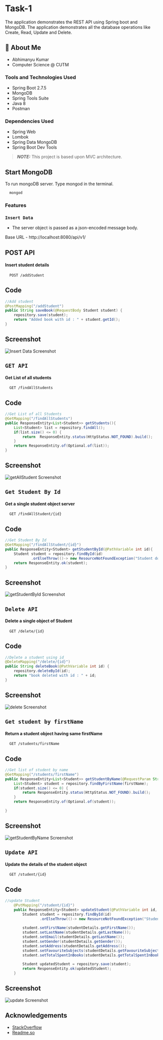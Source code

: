 
# Task-1

The application demonstrates the REST API using Spring boot and MongoDB. The application demonstrates all the database operations like Create, Read, Update and Delete.


## 🚀 About Me
* Abhimanyu Kumar
* Computer Science @ CUTM


### Tools and Technologies Used
* Spring Boot 2.7.5
* MongoDB
* Spring Tools Suite
* Java 8
* Postman

### Dependencies Used
* Spring Web
* Lombok
* Spring Data MongoDB
* Spring Boot Dev Tools

> **_NOTE:_**  This project is based upon MVC architecture.


## Start MongoDB

To run mongoDB server. Type mongod in the terminal.

```bash
  mongod
```

### Features
### `Insert Data`
* The server object is passed as a json-encoded message body.

Base URL - http://localhost:8080/api/v1/
## POST API

#### Insert student details 

```http
  POST /addStudent
```


## Code

```java
//Add student 
@PostMapping("/addStudent")
public String saveBook(@RequestBody Student student) {
	repository.save(student);
	return "Added book with id : " + student.getId();
}
```


## Screenshot

![Insert Data Screenshot](./Screenshots/insertData.jpg)


## `GET API`

#### Get List of all students

```http
  GET /findAllStudents
```


## Code

```java
//Get List of all Students 
@GetMapping("/findAllStudents")
public ResponseEntity<List<Student>> getStudents(){
	List<Student> list = repository.findAll();
	if(list.size() <= 0) {
		return 	ResponseEntity.status(HttpStatus.NOT_FOUND).build();
	}
	return ResponseEntity.of(Optional.of(list));
}
```


## Screenshot

![getAllStudent Screenshot](./Screenshots/getAllStudent.jpg)

## `Get Student By Id`

#### Get a single student object server

```http
  GET /findAllStudent/{id}
```


## Code

```java
//Get Student By Id
@GetMapping("/findAllStudent/{id}")
public ResponseEntity<Student> getStudentById(@PathVariable int id){
	Student student = repository.findById(id)
			.orElseThrow(()-> new ResourceNotFoundException("Student don't exist with id : " + id));
	return ResponseEntity.ok(student);
}
```


## Screenshot

![getStudentById Screenshot](./Screenshots/getStudentById.jpg)

## `Delete API`

#### Delete a single object of Student

```http
  GET /delete/{id}
```


## Code

```java
//Delete a student using id
@DeleteMapping("/delete/{id}")
public String deleteBook(@PathVariable int id) {
	repository.deleteById(id);
	return "book deleted with id : " + id;
}
```


## Screenshot

![delete Screenshot](./Screenshots/delete.jpg)

## `Get student by firstName`

#### Return a student object having same firstName

```http
  GET /students/firstName
```


## Code

```java
//Get list of student by name
@GetMapping("/students/firstName")
public ResponseEntity<List<Student>> getStudentByName(@RequestParam String firstName){
	List<Student> student = repository.findByFirstName(firstName);
	if(student.size() <= 0) {
		return ResponseEntity.status(HttpStatus.NOT_FOUND).build();
	}
	return ResponseEntity.of(Optional.of(student));
		
}
```


## Screenshot

![getStudentByName Screenshot](./Screenshots/getStudentByName.jpg)


## `Update API`

#### Update the details of the student object

```http
  GET /student/{id}
```


## Code

```java
//update Student
	@PutMapping("/student/{id}")
	public ResponseEntity<Student> updateStudent(@PathVariable int id, @RequestBody Student studentDetails){
		Student student = repository.findById(id)
				.orElseThrow(()-> new ResourceNotFoundException("Student don't exit with id : " + id));
		
		student.setFirstName(studentDetails.getFirstName());
		student.setLastName(studentDetails.getLastName());
		student.setEmail(studentDetails.getLastName());
		student.setGender(studentDetails.getGender());
		student.setAddress(studentDetails.getAddress());
		student.setFavouriteSubjects(studentDetails.getFavouriteSubjects());
		student.setTotalSpentInBooks(studentDetails.getTotalSpentInBooks());
			
		Student updatedStudent = repository.save(student);
		return ResponseEntity.ok(updatedStudent);
	}
```


## Screenshot

![update Screenshot](./Screenshots/update.jpg)







## Acknowledgements

 - [StackOverflow](https://stackoverflow.com/)
 - [Readme.so](https://readme.so/editor)
 

